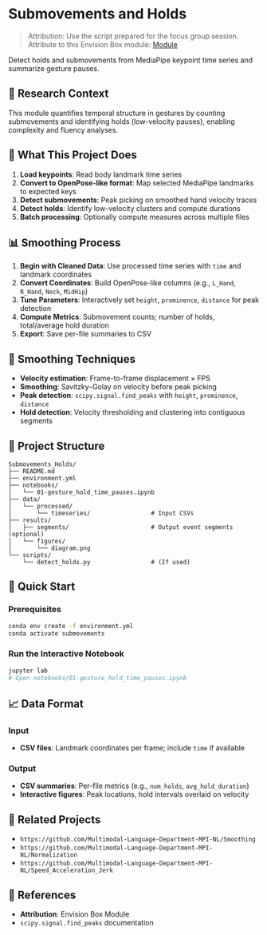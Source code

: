 # Submovements and Holds

> Attribution: Use the script prepared for the focus group session. Attribute to this Envision Box module: [Module](https://www.envisionbox.org/embedded_MergingMultimodal_inPython.html)

Detect holds and submovements from MediaPipe keypoint time series and summarize gesture pauses.

## 🔬 Research Context

This module quantifies temporal structure in gestures by counting submovements and identifying holds (low-velocity pauses), enabling complexity and fluency analyses.

## 🎯 What This Project Does

1. **Load keypoints**: Read body landmark time series
2. **Convert to OpenPose-like format**: Map selected MediaPipe landmarks to expected keys
3. **Detect submovements**: Peak picking on smoothed hand velocity traces
4. **Detect holds**: Identify low-velocity clusters and compute durations
5. **Batch processing**: Optionally compute measures across multiple files

## 📊 Smoothing Process

1. **Begin with Cleaned Data**: Use processed time series with `time` and landmark coordinates
2. **Convert Coordinates**: Build OpenPose-like columns (e.g., `L_Hand`, `R_Hand`, `Neck`, `MidHip`)
3. **Tune Parameters**: Interactively set `height`, `prominence`, `distance` for peak detection
4. **Compute Metrics**: Submovement counts; number of holds, total/average hold duration
5. **Export**: Save per-file summaries to CSV

## 🔧 Smoothing Techniques

- **Velocity estimation**: Frame-to-frame displacement × FPS
- **Smoothing**: Savitzky–Golay on velocity before peak picking
- **Peak detection**: `scipy.signal.find_peaks` with `height`, `prominence`, `distance`
- **Hold detection**: Velocity thresholding and clustering into contiguous segments

## 📁 Project Structure

```
Submovements_Holds/
├── README.md
├── environment.yml
├── notebooks/
│   └── 01-gesture_hold_time_pauses.ipynb
├── data/
│   └── processed/
│       └── timeseries/                 # Input CSVs
├── results/
│   ├── segments/                       # Output event segments (optional)
│   └── figures/
│       └── diagram.png
└── scripts/
    └── detect_holds.py                 # (If used)
```

## 🚀 Quick Start

### Prerequisites

```bash
conda env create -f environment.yml
conda activate submovements
```

### Run the Interactive Notebook

```bash
jupyter lab
# Open notebooks/01-gesture_hold_time_pauses.ipynb
```


## 📈 Data Format

### Input
- **CSV files**: Landmark coordinates per frame; include `time` if available

### Output
- **CSV summaries**: Per-file metrics (e.g., `num_holds`, `avg_hold_duration`)
- **Interactive figures**: Peak locations, hold intervals overlaid on velocity

## 🔗 Related Projects

- `https://github.com/Multimodal-Language-Department-MPI-NL/Smoothing`
- `https://github.com/Multimodal-Language-Department-MPI-NL/Normalization`
- `https://github.com/Multimodal-Language-Department-MPI-NL/Speed_Acceleration_Jerk`

## 📖 References

- **Attribution**: Envision Box Module
- `scipy.signal.find_peaks` documentation